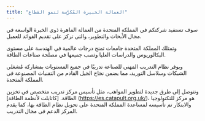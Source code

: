 ```yaml
---
title: "العمالة الخبيرة المُكرّسة لنمو القطاع"
---
```

سوف تستفيد شركتكم في المملكة المتحدة من العمالة الماهرة ذوي الخبرة الواسعة في مجال الأبحاث والتطوير، والتي تركز على تقديم الفوائد للعميل.

وتمتلك المملكة المتحدة جامعات تمنح درجات عالمية في الهندسة على مستوى البكالوريوس والدراسات العليا وتصب جميعها في مصلحة صناعات الطاقة.

ويوفر نظام التدريب المهني للصناعة تدريبًا في جميع المستويات بمشاركة مُشغلي الشبكات وسلاسل التوريد، مما يضمن نجاح الجيل القادم من التقنيات المصنوعة في المملكة المتحدة.

ونتوصل إلى طرق جديدة لتطوير المواهب، مثل تأسيس مركز تدريب متخصص في تخزين الطاقة. [كاتابلت لأنظمة الطاقة] (https://es.catapult.org.uk/)، هو مركز للتكنولوجيا والابتكار تم تأسيسه لمساعدة المملكة المتحدة على تحويل نظام الطاقة بها، كما يقدم المركز الدعم في مجال التدريب.

